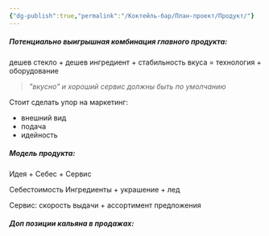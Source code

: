 ```yaml
---
{"dg-publish":true,"permalink":"/Коктейль-бар/План-проект/Продукт/"}
---
```


##### Потенциально выигрышная комбинация главного продукта: 

дешев стекло + 
дешев ингредиент +
стабильность вкуса  = технология + оборудование
> *"вкусно" и хороший сервис должны быть по умолчанию*

Стоит сделать упор на маркетинг:
- внешний вид 
- подача
- идейность 

##### Модель продукта:

Идея + Себес + Сервис 

Себестоимость
Ингредиенты + украшение + лед

Сервис: 
скорость выдачи + ассортимент предложения

##### Доп позиции кальяна в продажах: 

